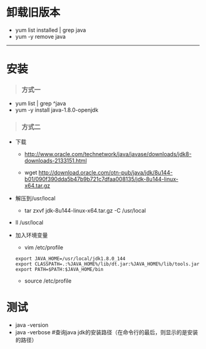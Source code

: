 
# 卸载旧版本
- yum list installed | grep java
- yum -y remove java
-----------
# 安装
> ### 方式一
- yum list | grep ^java
- yum -y install java-1.8.0-openjdk


> ### 方式二
- 下载
  - http://www.oracle.com/technetwork/java/javase/downloads/jdk8-downloads-2133151.html

  - wget http://download.oracle.com/otn-pub/java/jdk/8u144-b01/090f390dda5b47b9b721c7dfaa008135/jdk-8u144-linux-x64.tar.gz

- 解压到/usr/local
  - tar zxvf jdk-8u144-linux-x64.tar.gz -C /usr/local

- ll /usr/local

- 加入环境变量
  - vim /etc/profile
  ``` 
  export JAVA_HOME=/usr/local/jdk1.8.0_144
  export CLASSPATH=.:%JAVA_HOME%/lib/dt.jar:%JAVA_HOME%/lib/tools.jar
  export PATH=$PATH:$JAVA_HOME/bin
  ```
   - source /etc/profile

# 测试
- java -version
- java -verbose #查询java jdk的安装路径（在命令行的最后，则显示的是安装的路径）

